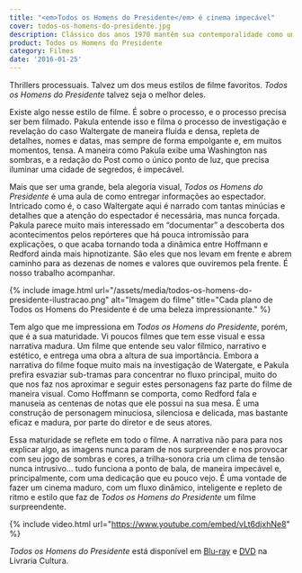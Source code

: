 ```yaml
---
title: "<em>Todos os Homens do Presidente</em> é cinema impecável"
cover: todos-os-homens-do-presidente.jpg
description: Clássico dos anos 1970 mantém sua contemporalidade como um dos grandes filmes já feitos.
product: Todos os Homens do Presidente
category: Filmes
date: '2016-01-25'
---
```


Thrillers processuais. Talvez um dos meus estilos de filme favoritos. _Todos os Homens do Presidente_ talvez seja o melhor deles.

Existe algo nesse estilo de filme. É sobre o processo, e o processo precisa ser bem filmado. Pakula entende isso e filma o processo de investigação e revelação do caso Waltergate de maneira fluida e densa, repleta de detalhes, nomes e datas, mas sempre de forma empolgante e, em muitos momentos, tensa. A maneira como Pakula exibe uma Washington nas sombras, e a redação do Post como o único ponto de luz, que precisa iluminar uma cidade de segredos, é impecável.

Mais que ser uma grande, bela alegoria visual, _Todos os Homens do Presidente_ é uma aula de como entregar informações ao espectador. Intricado como é, o caso Waltergate aqui é narrado com tantas minúcias e detalhes que a atenção do espectador é necessária, mas nunca forçada. Pakula parece muito mais interessado em “documentar” a descoberta dos acontecimentos pelos repórteres que há pouca intromissão para explicações, o que acaba tornando toda a dinâmica entre Hoffmann e Redford ainda mais hipnotizante. São eles que nos levam em frente e abrem caminho para as dezenas de nomes e valores que ouviremos pela frente. É nosso trabalho acompanhar.

{% include image.html url="/assets/media/todos-os-homens-do-presidente-ilustracao.png" alt="Imagem do filme" title="Cada plano de Todos os Homens do Presidente é de uma beleza impressionante." %}

Tem algo que me impressiona em _Todos os Homens do Presidente_, porém, que é a sua maturidade. Vi poucos filmes que tem esse visual e essa narrativa madura. Um filme que entende seu valor fílmico, narrativo e estético, e entrega uma obra a altura de sua importância. Embora a narrativa do filme foque muito mais na investigação de Watergate, e Pakula prefira esvaziar sub-tramas para concentrar no fluxo principal, muito do que nos faz nos aproximar e seguir estes personagens faz parte do filme de maneira visual. Como Hoffmann se comporta, como Redford fala e manuseia as centenas de notas que ele possui na sua mesa. É uma construção de personagem minuciosa, silenciosa e delicada, mas bastante eficaz e madura, por parte do diretor e de seus atores.

Essa maturidade se reflete em todo o filme. A narrativa não para para nos explicar algo, as imagens nunca param de nos surpreender e nos provocar com seu jogo de sombras e cores, a trilha-sonora cria um clima de tensão nunca intrusivo… tudo funciona a ponto de bala, de maneira impecável e, principalmente, com uma dedicação que eu pouco vejo. É uma vontade de fazer um cinema maduro, com um fluxo dinâmico, inteligente e repleto de ritmo e estilo que faz de _Todos os Homens do Presidente_ um filme surpreendente.

{% include video.html url="https://www.youtube.com/embed/vLt6djxhNe8" %}

_Todos os Homens do Presidente_ está disponível em [Blu-ray](http://oferta.vc/pajP) e [DVD](http://oferta.vc/pajU) na Livraria Cultura.
